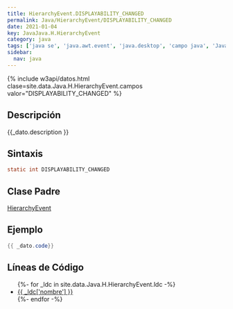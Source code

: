 ```yaml
---
title: HierarchyEvent.DISPLAYABILITY_CHANGED
permalink: Java/HierarchyEvent/DISPLAYABILITY_CHANGED
date: 2021-01-04
key: JavaJava.H.HierarchyEvent
category: java
tags: ['java se', 'java.awt.event', 'java.desktop', 'campo java', 'Java 1.3']
sidebar: 
  nav: java
---
```


{% include w3api/datos.html clase=site.data.Java.H.HierarchyEvent.campos valor="DISPLAYABILITY_CHANGED" %}

## Descripción
{{_dato.description }}

## Sintaxis
~~~java
static int DISPLAYABILITY_CHANGED
~~~

## Clase Padre
[HierarchyEvent](/Java/HierarchyEvent/)

## Ejemplo
~~~java
{{ _dato.code}}
~~~

## Líneas de Código
<ul>
{%- for _ldc in site.data.Java.H.HierarchyEvent.ldc -%}
   <li>
       <a href="{{_ldc['url'] }}">{{ _ldc['nombre'] }}</a>
   </li>
{%- endfor -%}
</ul>
